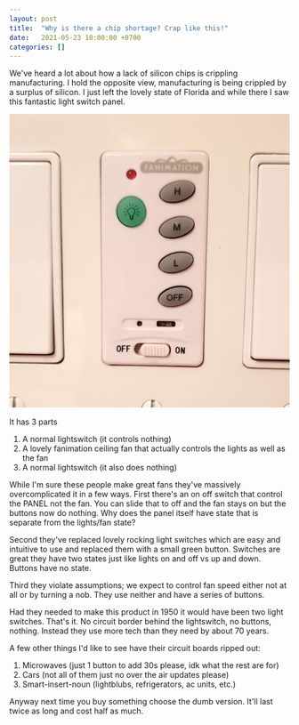 ```yaml
---
layout: post
title:  "Why is there a chip shortage? Crap like this!"
date:   2021-05-23 10:00:00 +0700
categories: []
---
```


We've heard a lot about how a lack of silicon chips is crippling manufacturing. I hold the opposite view,
manufacturing is being crippled by a surplus of silicon. I just left the lovely state of Florida and while
there I saw this fantastic light switch panel.

![A light switch followed by a panel with a toggle button followed by another lightswitch](/assets/images/crap.jpeg)

It has 3 parts

1. A normal lightswitch (it controls nothing)
2. A lovely fanimation ceiling fan that actually controls the lights as well as the fan
3. A normal lightswitch (it also does nothing)

While I'm sure these people make great fans they've massively overcomplicated it in a few ways.
First there's an on off switch that control the PANEL not the fan. You can slide that to off and the fan stays on but the buttons
now do nothing. Why does the panel itself have state that is separate from the lights/fan state? 

Second they've replaced lovely rocking light switches which are easy and intuitive to use and replaced them
with a small green button. Switches are great they have two states just like lights on and off vs up and down. 
Buttons have no state.

Third they violate assumptions; we expect to control fan speed either not at all or by
turning a nob. They use neither and have a series of buttons.

Had they needed to make this product in 1950 it would have been two light switches. That's it. No circuit border behind
the lightswitch, no buttons, nothing. Instead they use more tech than they need by about 70 years.

A few other things I'd like to see have their circuit boards ripped out:

1. Microwaves (just 1 button to add 30s please, idk what the rest are for)
2. Cars (not all of them just no over the air updates please)
3. Smart-insert-noun (lightblubs, refrigerators, ac units, etc.)

Anyway next time you buy something choose the dumb version. It'll last twice as long and cost half as much.
